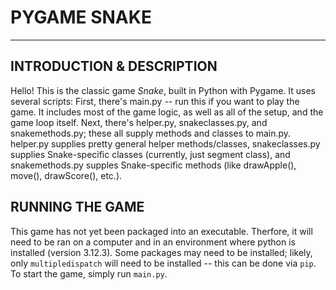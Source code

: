 # PYGAME SNAKE

---

## INTRODUCTION & DESCRIPTION

Hello! This is the classic game *Snake*, built in Python with Pygame. It uses several scripts: First, there's main.py -- run this if you want to play the game. It includes most of the game logic, as well as all of the setup, and the game loop itself. Next, there's helper.py, snakeclasses.py, and snakemethods.py; these all supply methods and classes to main.py. helper.py supplies pretty general helper methods/classes, snakeclasses.py supplies Snake-specific classes (currently, just segment class), and snakemethods.py supples Snake-specific methods (like drawApple(), move(), drawScore(), etc.).

## RUNNING THE GAME

This game has not yet been packaged into an executable. Therfore, it will need to be ran on a computer and in an environment where python is installed (version 3.12.3). Some packages may need to be installed; likely, only `multipledispatch` will need to be installed -- this can be done via `pip`. To start the game, simply run `main.py`.
